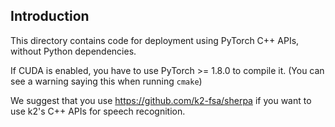 ## Introduction

This directory contains code for deployment using PyTorch C++ APIs,
without Python dependencies.

If CUDA is enabled, you have to use PyTorch >= 1.8.0 to compile it.
(You can see a warning saying this when running `cmake`)

We suggest that you use <https://github.com/k2-fsa/sherpa>
if you want to use k2's C++ APIs for speech recognition.

